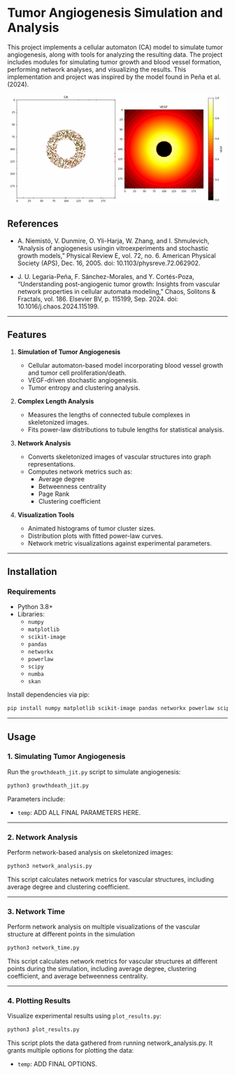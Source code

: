 # Tumor Angiogenesis Simulation and Analysis

This project implements a cellular automaton (CA) model to simulate tumor angiogenesis, along with tools for analyzing the resulting data. The project includes modules for simulating tumor growth and blood vessel formation, performing network analyses, and visualizing the results. This implementation and project was inspired by the model found in Peña et al. (2024). 

![Demo](images/growdeath.gif)

## References
- A. Niemistö, V. Dunmire, O. Yli-Harja, W. Zhang, and I. Shmulevich, “Analysis of angiogenesis usingin vitroexperiments and stochastic growth models,” Physical Review E, vol. 72, no. 6. American Physical Society (APS), Dec. 16, 2005. doi: 10.1103/physreve.72.062902.

- J. U. Legaria-Peña, F. Sánchez-Morales, and Y. Cortés-Poza, “Understanding post-angiogenic tumor growth: Insights from vascular network properties in cellular automata modeling,” Chaos, Solitons &amp; Fractals, vol. 186. Elsevier BV, p. 115199, Sep. 2024. doi: 10.1016/j.chaos.2024.115199.
---

## Features

1. **Simulation of Tumor Angiogenesis**  
   - Cellular automaton-based model incorporating blood vessel growth and tumor cell proliferation/death.
   - VEGF-driven stochastic angiogenesis.
   - Tumor entropy and clustering analysis.

2. **Complex Length Analysis**  
   - Measures the lengths of connected tubule complexes in skeletonized images.
   - Fits power-law distributions to tubule lengths for statistical analysis.

3. **Network Analysis**  
   - Converts skeletonized images of vascular structures into graph representations.
   - Computes network metrics such as:
     - Average degree
     - Betweenness centrality
     - Page Rank
     - Clustering coefficient

4. **Visualization Tools**  
   - Animated histograms of tumor cluster sizes.
   - Distribution plots with fitted power-law curves.
   - Network metric visualizations against experimental parameters.

---

## Installation

### Requirements
- Python 3.8+
- Libraries:
  - `numpy`
  - `matplotlib`
  - `scikit-image`
  - `pandas`
  - `networkx`
  - `powerlaw`
  - `scipy`
  - `numba`
  - `skan`

Install dependencies via pip:
```bash
pip install numpy matplotlib scikit-image pandas networkx powerlaw scipy numba skan
```

---

## Usage

### 1. **Simulating Tumor Angiogenesis**
Run the `growthdeath_jit.py` script to simulate angiogenesis:
```bash
python3 growthdeath_jit.py
```
Parameters include:
- `temp`: ADD ALL FINAL PARAMETERS HERE.

---

### 2.  **Network Analysis**
Perform network-based analysis on skeletonized images:
```bash
python3 network_analysis.py
```
This script calculates network metrics for vascular structures, including average degree and clustering coefficient.

---

### 3.  **Network Time**
Perform network analysis on multiple visualizations of the vascular structure at different points in
the simulation
```bash
python3 network_time.py
```
This script calculates network metrics for vascular structures at different points during the simulation, including average degree, clustering coefficient, and average betweenness centrality.

---

### 4. **Plotting Results**
Visualize experimental results using `plot_results.py`:
```bash
python3 plot_results.py
```
This script plots the data gathered from running network_analysis.py. It grants multiple options for plotting the data:
- `temp`: ADD FINAL OPTIONS.
